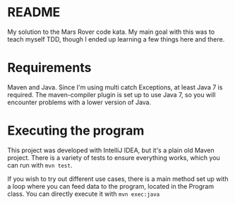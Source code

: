 # README #

My solution to the Mars Rover code kata. My main goal with this was to teach myself TDD, though I ended up learning a few things here and there.

# Requirements #

Maven and Java. Since I'm using multi catch Exceptions, at least Java 7 is required. The maven-compiler plugin is set up to use Java 7, so you will encounter problems with a lower version of Java.

# Executing the program #

This project was developed with IntelliJ IDEA, but it's a plain old Maven project. There is a variety of tests to ensure everything works, which you can run with `mvn test`.

If you wish to try out different use cases, there is a main method set up with a loop where you can feed data to the program, located in the Program class. You can directly execute it with `mvn exec:java` 